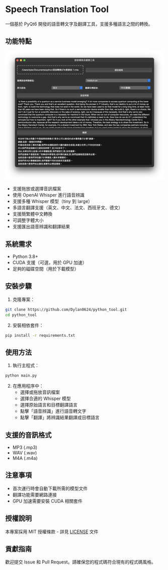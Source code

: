 # Speech Translation Tool

一個基於 PyQt6 開發的語音轉文字及翻譯工具，支援多種語言之間的轉換。

## 功能特點
![alt text](<CleanShot 2025-02-16 at 23.50.45@2x.png>)

- 支援拖放或選擇音訊檔案
- 使用 OpenAI Whisper 進行語音辨識
- 支援多種 Whisper 模型（tiny 到 large）
- 多語言翻譯支援（英文、中文、法文、西班牙文、德文）
- 支援簡繁體中文轉換
- 可調整字體大小
- 支援匯出語音辨識和翻譯結果

## 系統需求

- Python 3.8+
- CUDA 支援（可選，用於 GPU 加速）
- 足夠的磁碟空間（用於下載模型）

## 安裝步驟

1. 克隆專案：
```bash
git clone https://github.com/Dylan0624/python_tool.git
cd python_tool
```

2. 安裝相依套件：
```bash
pip install -r requirements.txt
```

## 使用方法

1. 執行主程式：
```bash
python main.py
```

2. 在應用程序中：
   - 選擇或拖放音訊檔案
   - 選擇合適的 Whisper 模型
   - 選擇原始語言和目標翻譯語言
   - 點擊「語音辨識」進行語音轉文字
   - 點擊「翻譯」將辨識結果翻譯成目標語言

## 支援的音訊格式

- MP3 (.mp3)
- WAV (.wav)
- M4A (.m4a)

## 注意事項

- 首次運行時會自動下載所需的模型文件
- 翻譯功能需要網路連接
- GPU 加速需要安裝 CUDA 相關套件

## 授權說明

本專案採用 MIT 授權條款 - 詳見 [LICENSE](LICENSE) 文件

## 貢獻指南

歡迎提交 Issue 和 Pull Request。請確保您的程式碼符合現有的程式碼風格。